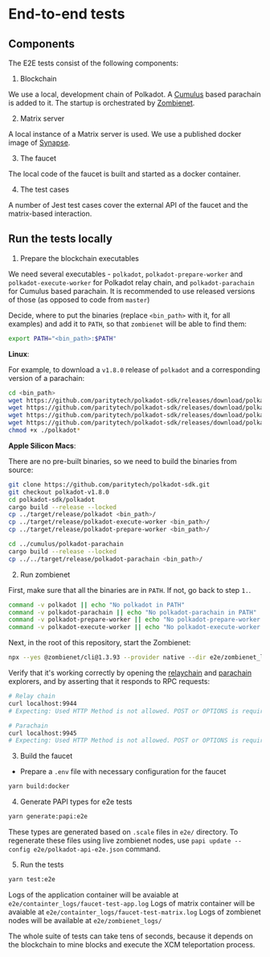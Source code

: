 # End-to-end tests

## Components

The E2E tests consist of the following components:

1. Blockchain

We use a local, development chain of Polkadot.
A [Cumulus](https://github.com/paritytech/cumulus/) based parachain is added to it.
The startup is orchestrated by [Zombienet](https://github.com/paritytech/zombienet).

2. Matrix server

A local instance of a Matrix server is used.
We use a published docker image of [Synapse](https://github.com/matrix-org/synapse).

3. The faucet

The local code of the faucet is built and started as a docker container.

4. The test cases

A number of Jest test cases cover the external API of the faucet and the matrix-based interaction.

## Run the tests locally

1. Prepare the blockchain executables

We need several executables - `polkadot`, `polkadot-prepare-worker` and `polkadot-execute-worker`
for Polkadot relay chain, and `polkadot-parachain` for Cumulus based parachain.
It is recommended to use released versions of those (as opposed to code from `master`)

Decide, where to put the binaries (replace `<bin_path>` with it, for all examples) and add it to `PATH`,
so that `zombienet` will be able to find them:
```bash
export PATH="<bin_path>:$PATH"
```

**Linux**:

For example, to download a `v1.8.0` release of `polkadot` and a corresponding version of a parachain:

```bash
cd <bin_path>
wget https://github.com/paritytech/polkadot-sdk/releases/download/polkadot-v1.8.0/polkadot
wget https://github.com/paritytech/polkadot-sdk/releases/download/polkadot-v1.8.0/polkadot-prepare-worker
wget https://github.com/paritytech/polkadot-sdk/releases/download/polkadot-v1.8.0/polkadot-execute-worker
wget https://github.com/paritytech/polkadot-sdk/releases/download/polkadot-v1.8.0/polkadot-parachain
chmod +x ./polkadot*
```

**Apple Silicon Macs**:

There are no pre-built binaries, so we need to build the binaries from source:

```bash
git clone https://github.com/paritytech/polkadot-sdk.git
git checkout polkadot-v1.8.0
cd polkadot-sdk/polkadot
cargo build --release --locked
cp ../target/release/polkadot <bin_path>/
cp ../target/release/polkadot-execute-worker <bin_path>/
cp ../target/release/polkadot-prepare-worker <bin_path>/

cd ../cumulus/polkadot-parachain
cargo build --release --locked
cp ../../target/release/polkadot-parachain <bin_path>/
```

2. Run zombienet

First, make sure that all the binaries are in `PATH`. If not, go back to step `1.`.

```bash
command -v polkadot || echo "No polkadot in PATH"
command -v polkadot-parachain || echo "No polkadot-parachain in PATH"
command -v polkadot-prepare-worker || echo "No polkadot-prepare-worker in PATH"
command -v polkadot-execute-worker || echo "No polkadot-execute-worker in PATH"
```

Next, in the root of this repository, start the Zombienet:

```bash
npx --yes @zombienet/cli@1.3.93 --provider native --dir e2e/zombienet_logs spawn e2e/zombienet.native.toml
```

Verify that it's working correctly by opening the [relaychain](https://polkadot.js.org/apps/?rpc=ws://127.0.0.1:9944#/explorer) and [parachain](https://polkadot.js.org/apps/?rpc=ws://127.0.0.1:9945#/explorer) explorers,
and by asserting that it responds to RPC requests:

```bash
# Relay chain
curl localhost:9944
# Expecting: Used HTTP Method is not allowed. POST or OPTIONS is required

# Parachain
curl localhost:9945
# Expecting: Used HTTP Method is not allowed. POST or OPTIONS is required
```

3. Build the faucet

- Prepare a `.env` file with necessary configuration for the faucet

```bash
yarn build:docker
```

4. Generate PAPI types for e2e tests

```bash
yarn generate:papi:e2e
```

These types are generated based on `.scale` files in `e2e/` directory. To regenerate these files using live zombienet nodes, use `papi update --config e2e/polkadot-api-e2e.json` command.

5. Run the tests

```bash
yarn test:e2e
```

Logs of the application container will be avaiable at `e2e/containter_logs/faucet-test-app.log`
Logs of matrix container will be avaiable at `e2e/containter_logs/faucet-test-matrix.log`
Logs of zombienet nodes will be available at `e2e/zombienet_logs/`

The whole suite of tests can take tens of seconds,
because it depends on the blockchain to mine blocks and execute the XCM teleportation process.
